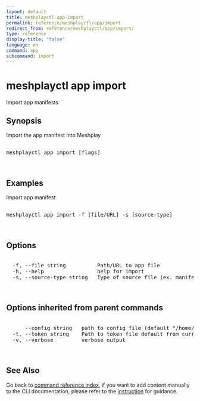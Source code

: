 ```yaml
---
layout: default
title: meshplayctl-app-import
permalink: reference/meshplayctl/app/import
redirect_from: reference/meshplayctl/app/import/
type: reference
display-title: "false"
language: en
command: app
subcommand: import
---
```


# meshplayctl app import

Import app manifests

## Synopsis

Import the app manifest into Meshplay
<pre class='codeblock-pre'>
<div class='codeblock'>
meshplayctl app import [flags]

</div>
</pre> 

## Examples

Import app manifest
<pre class='codeblock-pre'>
<div class='codeblock'>
meshplayctl app import -f [file/URL] -s [source-type]

</div>
</pre> 

## Options

<pre class='codeblock-pre'>
<div class='codeblock'>
  -f, --file string          Path/URL to app file
  -h, --help                 help for import
  -s, --source-type string   Type of source file (ex. manifest / compose / helm)

</div>
</pre>

## Options inherited from parent commands

<pre class='codeblock-pre'>
<div class='codeblock'>
      --config string   path to config file (default "/home/runner/.meshery/config.yaml")
  -t, --token string    Path to token file default from current context
  -v, --verbose         verbose output

</div>
</pre>

## See Also

Go back to [command reference index](/reference/meshplayctl/), if you want to add content manually to the CLI documentation, please refer to the [instruction](/project/contributing/contributing-cli#preserving-manually-added-documentation) for guidance.
